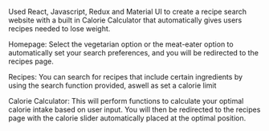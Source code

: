 Used React, Javascript, Redux and Material UI to create a recipe search website with a built in Calorie Calculator that automatically gives users recipes needed to lose weight.

Homepage: Select the vegetarian option or the meat-eater option to automatically set your search preferences, and you will be redirected to the recipes page.

Recipes: You can search for recipes that include certain ingredients by using the search function provided, aswell as set a calorie limit

Calorie Calculator: This will perform functions to calculate your optimal calorie intake based on user input. You will then be redirected to the recipes page with the calorie slider automatically placed at the optimal position.
